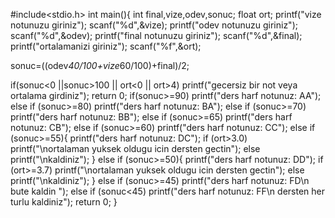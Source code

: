 #include<stdio.h>
int main(){
int final,vize,odev,sonuc;
float ort;
printf("vize notunuzu giriniz");
scanf("%d",&vize);
printf("odev notunuzu giriniz");
scanf("%d",&odev);
printf("final notunuzu giriniz");
scanf("%d",&final);
printf("ortalamanizi giriniz");
scanf("%f",&ort);

sonuc=((odev*40/100+vize*60/100)+final)/2;

if(sonuc<0 ||sonuc>100 || ort<0 || ort>4)
printf("gecersiz bir not veya ortalama girdiniz");
return 0;
if(sonuc>=90)
printf("ders harf notunuz: AA");
else if (sonuc>=80)
printf("ders harf notunuz: BA");
else if (sonuc>=70)
printf("ders harf notunuz: BB");
else if (sonuc>=65)
printf("ders harf notunuz: CB");
else if (sonuc>=60)
printf("ders harf notunuz: CC");
else if (sonuc>=55){
printf("ders harf notunuz: DC");
if (ort>3.0)
printf("\nortalaman yuksek oldugu icin dersten gectin");
else printf("\nkaldiniz");
}
else if (sonuc>=50){
printf("ders harf notunuz: DD");
if (ort>=3.7)
printf("\nortalaman yuksek oldugu icin dersten gectin");
else printf("\nkaldiniz");
}
else if (sonuc>=45)
printf("ders harf notunuz: FD\n bute kaldin ");
else if (sonuc<45)
printf("ders harf notunuz: FF\n dersten her turlu kaldiniz");
return 0;
}
